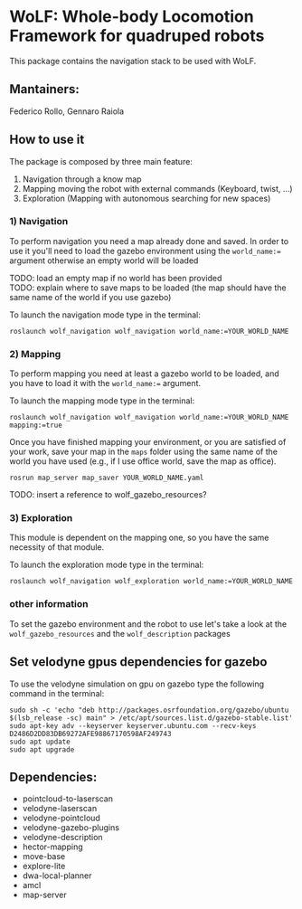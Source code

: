 # WoLF: Whole-body Locomotion Framework for quadruped robots

This package contains the navigation stack to be used with WoLF.

## Mantainers:

Federico Rollo, Gennaro Raiola

## How to use it
The package is composed by three main feature:
1) Navigation through a know map
2) Mapping moving the robot with external commands (Keyboard, twist, ...)
3) Exploration (Mapping with autonomous searching for new spaces)

### 1) Navigation
To perform navigation you need a map already done and saved. In order to use it you'll need to load the gazebo 
environment using the ```world_name:=``` argument otherwise an empty world will be loaded

TODO: load an empty map if no world has been provided \
TODO: explain where to save maps to be loaded (the map should have the same name of the world if you use gazebo)

To launch the navigation mode type in the terminal:
```
roslaunch wolf_navigation wolf_navigation world_name:=YOUR_WORLD_NAME
```

### 2) Mapping
To perform mapping you need at least a gazebo world to be loaded, and you have to load it with the ```world_name:=``` 
argument. 

To launch the mapping mode type in the terminal:
```
roslaunch wolf_navigation wolf_navigation world_name:=YOUR_WORLD_NAME mapping:=true
```

Once you have finished mapping your environment, or you are satisfied of your work, save your map in the ```maps```
folder using the same name of the world you have used (e.g., if I use office world, save the map as office).

```
rosrun map_server map_saver YOUR_WORLD_NAME.yaml
```

TODO: insert a reference to wolf_gazebo_resources?

### 3) Exploration
This module is dependent on the mapping one, so you have the same necessity of that module.

To launch the exploration mode type in the terminal:
```
roslaunch wolf_navigation wolf_exploration world_name:=YOUR_WORLD_NAME
```

### other information
To set the gazebo environment and the robot to use let's take a look at the ```wolf_gazebo_resources``` and the
```wolf_description``` packages


## Set velodyne gpus dependencies for gazebo

To use the velodyne simulation on gpu on gazebo type the following command in the terminal: 
 ```
 sudo sh -c 'echo "deb http://packages.osrfoundation.org/gazebo/ubuntu $(lsb_release -sc) main" > /etc/apt/sources.list.d/gazebo-stable.list'
 sudo apt-key adv --keyserver keyserver.ubuntu.com --recv-keys D2486D2DD83DB69272AFE98867170598AF249743
 sudo apt update
 sudo apt upgrade
 ```
## Dependencies:

- pointcloud-to-laserscan
- velodyne-laserscan
- velodyne-pointcloud
- velodyne-gazebo-plugins
- velodyne-description
- hector-mapping
- move-base
- explore-lite
- dwa-local-planner
- amcl
- map-server
